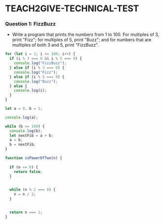 # TEACH2GIVE-TECHNICAL-TEST

### Question 1: FizzBuzz 
 - Write a program that prints the numbers from 1 to 100. For multiples of 3, print "Fizz"; for  multiples of 5, print "Buzz";
  and for numbers that are multiples of both 3 and 5, print  "FizzBuzz".

```javascript
for (let i = 1; i <= 100; i++) {
  if (i % 3 === 0 && i % 5 === 0) {
    console.log("FizzBuzz");
  } else if (i % 3 === 0) {
    console.log("Fizz");
  } else if (i % 5 === 0) {
    console.log("Buzz");
  } else {
    console.log(i);
  }
}
```
<!-- 2. Write a program to generate the Fibonacci sequence up to 100. -->

```javascript
let a = 0, b = 1;

console.log(a); 

while (b <= 100) {
  console.log(b); 
  let nextFib = a + b; 
  a = b; 
  b = nextFib; 
}
```

<!-- Question 3: Power of Two  
Write a program that takes an integer as input and returns true if the input is a power of two. -->


```javascript
function isPowerOfTwo(n) {
  
  if (n <= 0) {
    return false;
  }

  
  while (n % 2 === 0) {
    n = n / 2; 
  }

  
  return n === 1;
}
```



